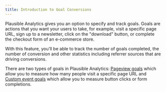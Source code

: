 ```yaml
---
title: Introduction to Goal Conversions
--- 
```


Plausible Analytics gives you an option to specify and track goals. Goals are actions that you want your users to take, for example, visit a specific page URL, sign up to a newsletter, click on the "download" button, or complete the checkout form of an e-commerce store.

With this feature, you’ll be able to track the number of goals completed, the number of conversion and other statistics including referrer sources that are driving conversions.

There are two types of goals in Plausible Analytics: [Pageview goals](pageview-goals.md) which allow you to measure how many people visit a specific page URL and [Custom event goals](custom-event-goals.md) which allow you to measure button clicks or form completions.

